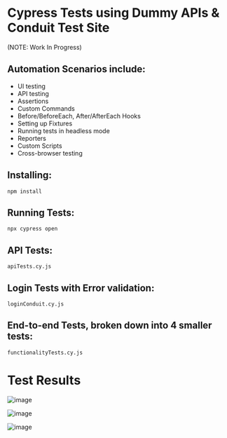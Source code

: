 # Cypress Tests using Dummy APIs & Conduit Test Site 
(NOTE: Work In Progress)

## Automation Scenarios include:
- UI testing
- API testing
- Assertions
- Custom Commands
- Before/BeforeEach, After/AfterEach Hooks
- Setting up Fixtures
- Running tests in headless mode
- Reporters
- Custom Scripts
- Cross-browser testing

## Installing:

` npm install `

## Running Tests:

`npx cypress open`

## API Tests:

`apiTests.cy.js`

## Login Tests with Error validation:

`loginConduit.cy.js`

## End-to-end Tests, broken down into 4 smaller tests:

`functionalityTests.cy.js`


# Test Results

![image](https://user-images.githubusercontent.com/96100804/227678050-a298d681-5202-4d73-a68f-dee96a425f9b.png)

![image](https://user-images.githubusercontent.com/96100804/227678061-e9a1d548-38a6-449b-be01-39c943237106.png)

![image](https://user-images.githubusercontent.com/96100804/227678054-c63b52cc-3f6b-4505-976c-b7b637d2a76d.png)
